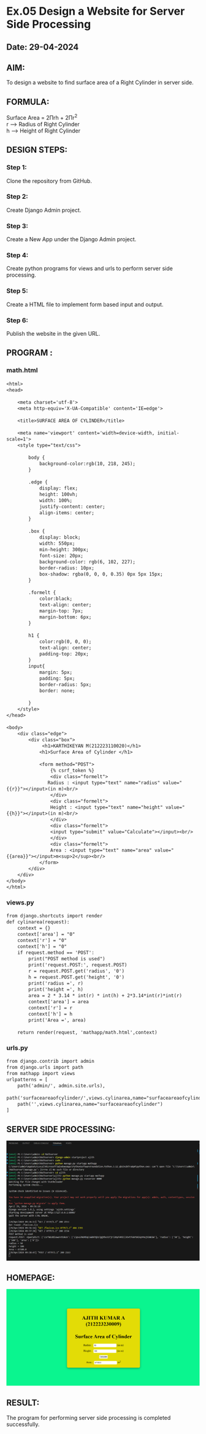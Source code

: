 # Ex.05 Design a Website for Server Side Processing
## Date: 29-04-2024

## AIM:
To design a website to find surface area of a Right Cylinder in server side.

## FORMULA:
Surface Area = 2Πrh + 2Πr<sup>2</sup>
<br>r --> Radius of Right Cylinder
<br>h --> Height of Right Cylinder

## DESIGN STEPS:

### Step 1:
Clone the repository from GitHub.

### Step 2:
Create Django Admin project.

### Step 3:
Create a New App under the Django Admin project.

### Step 4:
Create python programs for views and urls to perform server side processing.

### Step 5:
Create a HTML file to implement form based input and output.

### Step 6:
Publish the website in the given URL.

## PROGRAM :
### math.html
```
<html>
<head>
   
    <meta charset='utf-8'>
    <meta http-equiv='X-UA-Compatible' content='IE=edge'>
    
    <title>SURFACE AREA OF CYLINDER</title>

    <meta name='viewport' content='width=device-width, initial-scale=1'>
    <style type="text/css">

        body {
            background-color:rgb(10, 218, 245);
        }

        .edge {
            display: flex;
            height: 100vh;
            width: 100%;    
            justify-content: center;
            align-items: center;
        }

        .box {
            display: block;
            width: 550px;
            min-height: 300px;
            font-size: 20px;
            background-color: rgb(6, 102, 227);
            border-radius: 10px;
            box-shadow: rgba(0, 0, 0, 0.35) 0px 5px 15px;
        }

        .formelt {
            color:black;
            text-align: center;
            margin-top: 7px;
            margin-bottom: 6px;
        }

        h1 {
            color:rgb(0, 0, 0);
            text-align: center;
            padding-top: 20px;
        }
        input{
            margin: 5px;
            padding: 5px;
            border-radius: 5px;
            border: none;

        }
    </style>
</head>

<body>
    <div class="edge">
        <div class="box">
             <h1>KARTHIKEYAN M(212223110020)</h1>
            <h1>Surface Area of Cylinder </h1>

            <form method="POST">
                {% csrf_token %}
                <div class="formelt">
               Radius : <input type="text" name="radius" value="{{r}}"></input>(in m)<br/>
                </div>
                <div class="formelt">
                Height : <input type="text" name="height" value="{{h}}"></input>(in m)<br/>
                </div>
                <div class="formelt">
                <input type="submit" value="Calculate"></input><br/>
                </div>
                <div class="formelt">
                Area : <input type="text" name="area" value="{{area}}"></input>m<sup>2</sup><br/>
            </form>
        </div>
    </div>
</body>
</html>
```
### views.py
```
from django.shortcuts import render
def cylinarea(request):
    context = {}
    context['area'] = "0"
    context['r'] = "0"
    context['h'] = "0"
    if request.method == 'POST':
        print("POST method is used")
        print('request.POST:', request.POST)
        r = request.POST.get('radius', '0') 
        h = request.POST.get('height', '0') 
        print('radius =', r)
        print('height =', h)
        area = 2 * 3.14 * int(r) * int(h) + 2*3.14*int(r)*int(r)
        context['area'] = area
        context['r'] = r
        context['h'] = h
        print('Area =', area)
    
    return render(request, 'mathapp/math.html',context)
```
### urls.py
```
from django.contrib import admin
from django.urls import path
from mathapp import views
urlpatterns = [
    path('admin/', admin.site.urls),
    path('surfaceareaofcylinder/',views.cylinarea,name="surfaceareaofcylinder"),
    path('',views.cylinarea,name="surfaceareaofcylinder")
]
```

## SERVER SIDE PROCESSING:
![alt text](<Screenshot 2024-04-29 094014.png>)

## HOMEPAGE:
![alt text](<Screenshot 2024-04-29 093904.png>)

## RESULT:
The program for performing server side processing is completed successfully.
